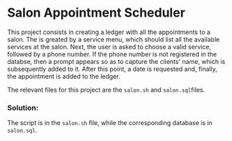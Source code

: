 # Salon Appointment Scheduler

This project consists in creating a ledger with all the appointments to a salon. The is greated by a service menu, which should list all the available services at the salon. Next, the user is asked to choose a valid service, followed by a phone number. If the phone number is not registered in the databse, then a prompt appears so as to capture the clients' name, which is subsequently added to it. After this point, a date is requested and, finally, the appointment is added to the ledger.

The relevant files for this project are the `salon.sh` and `salon.sql`files.

### Solution:

The script is in the `salon.sh` file, while the corresponding database is in `salon.sql`.
